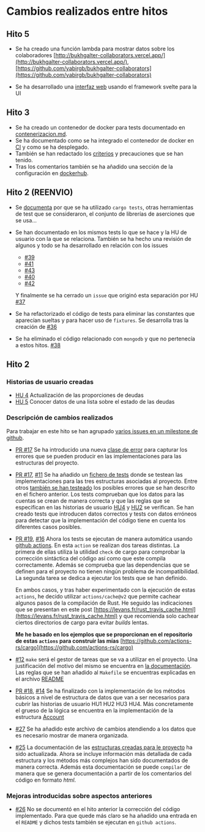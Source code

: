 # Cambios realizados entre hitos

## Hito 5

- Se ha creado una función lambda para mostrar datos sobre los colaboradores [http://bukhgalter-collaborators.vercel.app/](http://bukhgalter-collaborators.vercel.app/), [https://github.com/yabirgb/bukhgalter-collaborators](https://github.com/yabirgb/bukhgalter-collaborators)

- Se ha desarrollado una [interfaz web](https://github.com/yabirgb/bukhgalter/tree/master/ui) usando el framework svelte para la UI


## Hito 3 

- Se ha creado un contenedor de docker para tests documentado en [contenerizacion.md](contenerizacion.md).
- Se ha documentado como se ha integrado el contenedor de docker en [CI](CI.md) y como se ha desplegado.
- También se han redactado los [criterios](criterios.md) y precauciones que se han tenido.
- Tras los comentarios también se ha añadido una sección de la configuración en [dockerhub](docs/dockerhub.md).

## Hito 2 (REENVIO)

- Se [documenta](herramientas.md#herramienta-de-tests) por que se ha utilizado `cargo tests`, otras herramientas de test
  que se consideraron, el conjunto de librerías de aserciones que se usa...

- Se han documentado en los mismos tests lo que se hace y la HU de usuario con la que se relaciona. 
  También se ha hecho una revisión de algunos y todo se ha desarrollado en relación con los issues
  
  - [#39](https://github.com/yabirgb/bukhgalter/issues/39)
  - [#41](https://github.com/yabirgb/bukhgalter/issues/41)
  - [#43](https://github.com/yabirgb/bukhgalter/issues/43)
  - [#40](https://github.com/yabirgb/bukhgalter/issues/40)
  - [#42](https://github.com/yabirgb/bukhgalter/issues/42)

  Y finalmente se ha cerrado un `issue` que originó esta separación por HU [#37]((https://github.com/yabirgb/bukhgalter/issues/37))

- Se ha refactorizado el código de tests para eliminar las constantes que
  aparecían sueltas y para hacer uso de `fixtures`. Se desarrolla tras la creación de [#36](https://github.com/yabirgb/bukhgalter/issues/36)

- Se ha eliminado el código relacionado con `mongodb` y que no pertenecía a estos hitos. [#38](https://github.com/yabirgb/bukhgalter/issues/38)

## Hito 2

### Historias de usuario creadas

- [HU 4](https://github.com/yabirgb/bukhgalter/issues/15) Actualización de las proporciones de deudas
- [HU 5](https://github.com/yabirgb/bukhgalter/issues/28) Conocer datos de una lista sobre el estado de las deudas

### Descripción de cambios realizados

Para trabajar en este hito se han agrupado [varios issues en un milestone de github](https://github.com/yabirgb/bukhgalter/milestone/4?closed=1).

- [PR #17](https://github.com/yabirgb/bukhgalter/pull/17/files#diff-dfa4a9583bac7bc8fce6f734c62c90119f100176ea007dd898820618a274f02c) Se ha introducido una nueva [clase de error](https://github.com/yabirgb/bukhgalter/blob/master/src/db/errors.rs#L16) 
para capturar los errores que se pueden producir en las implementaciones para las estructuras del proyecto. 

- [PR #17](https://github.com/yabirgb/bukhgalter/pull/17), [#11](https://github.com/yabirgb/bukhgalter/issues/11) Se ha añadido un [fichero de tests](https://github.com/yabirgb/bukhgalter/blob/master/tests/test_models.rs) donde se testean las implementaciones para
  las tres estructuras asociadas al proyecto. Entre otros [también se han testeado](https://github.com/yabirgb/bukhgalter/blob/master/tests/test_models.rs#L292) los posibles errores que se han descrito en el fichero anterior. Los tests comprueban que los datos para las cuentas se crean de manera correcta y que las reglas que se especifican en las historias de usuario [HU4](https://github.com/yabirgb/bukhgalter/issues/15) y [HU2](https://github.com/yabirgb/bukhgalter/issues/9) se verifican. Se han creado tests que introducen datos correctos y tests con datos erróneos para detectar que la implementación del código tiene en cuenta los diferentes casos posibles. 

- [PR #19](https://github.com/yabirgb/bukhgalter/pull/19), [#16](https://github.com/yabirgb/bukhgalter/issues/16) Ahora los tests se
  ejecutan de manera automática usando 
  [github actions](https://github.com/yabirgb/bukhgalter/blob/master/.github/workflows/testing.yml).
  En esta `action` se realizan dos tareas distintas. La primera de ellas utiliza
  la utilidad `check` de cargo para comprobar la corrección sintáctica del
  código así como que este compila correctamente. Además se comprueba que las
  dependencias que se definen para el proyecto no tienen ningún problema de
  incompatibilidad. La segunda tarea se dedica a ejecutar los tests que se han
  definido.

  En ambos casos, y tras haber experimentado con la ejecución de estas `actions`,
  he decido utilizar `actions/cache@v2` que permite cachear algunos pasos de la
  compilación de Rust. He seguido las indicaciones que se presentan en este post
  [https://levans.fr/rust_travis_cache.html](https://levans.fr/rust_travis_cache.html)
  y que recomienda solo cachear ciertos directorios de cargo para evitar _builds_ lentas.

  **Me he basado en los ejemplos que se proporcionan en el repositorio de estas `actions`
  para construir las mías** [https://github.com/actions-rs/cargo](https://github.com/actions-rs/cargo)

- [#12](https://github.com/yabirgb/bukhgalter/issues/12) `make` será el gestor de tareas que se va a utilizar en el proyecto. Una
  justificación del motivo del mismo se encuentra en [la documentación](https://github.com/yabirgb/bukhgalter/blob/master/docs/herramientas.md). Las reglas que se han añadido al `Makefile` se encuentras explicadas en el archivo [README](https://github.com/yabirgb/bukhgalter#iniciar-el-proyecto)

- [PR #18](https://github.com/yabirgb/bukhgalter/pull/18), [#14](https://github.com/yabirgb/bukhgalter/issues/14) Se ha finalizado con
  la implementación de los métodos básicos a nivel de estructura de datos que
  van a ser necesarios para cubrir las historias de usuario HU1 HU2 HU3 HU4. Más
  concretamente el grueso de la lógica se encuentra en la implementación de la
  estructura
  [Account](https://github.com/yabirgb/bukhgalter/blob/master/src/db/models.rs#L83)

- [#27](https://github.com/yabirgb/bukhgalter/issues/27) Se ha añadido este
  archivo de cambios atendiendo a los datos que es necesario mostrar de manera organizada.

- [#25](https://github.com/yabirgb/bukhgalter/issues/25) La documentación de las [estructuras creadas para le proyecto](https://github.com/yabirgb/bukhgalter/blob/master/src/db/models.rs)
  ha sido actualizada. Ahora se incluye información más detallada de cada estructura y los métodos más complejos han sido documentados de manera correcta. Además esta documentación se puede 
  `compilar` de manera que se genera documentación a partir de los comentarios del código en formato _html_.

### Mejoras introducidas sobre aspectos anteriores

- [#26](https://github.com/yabirgb/bukhgalter/issues/26) No se documentó en el
  hito anterior la corrección del código implementado. Para que quede más claro
  se ha añadido una entrada en el `README` y dichos tests también se ejecutan en 
  `github actions`.
